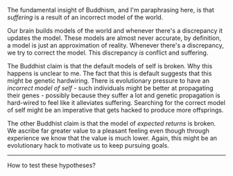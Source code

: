 The fundamental insight of Buddhism, and I'm paraphrasing here, is that *suffering* is a result of an incorrect model of the world. 

Our brain builds models of the world and whenever there's a discrepancy it updates the model. These models are almost never accurate, by definition, a model is just an approximation of reality. Whenever there's a discrepancy, we try to correct the model. This discrepancy *is* conflict and suffering. 

The Buddhist claim is that the default models of self is broken. Why this happens is unclear to me. The fact that this is default suggests that this might be genetic hardwiring. There is evolutionary pressure to have an *incorrect model of self* - such individuals might be better at propagating their genes - possibly because they suffer a lot and genetic propagation is hard-wired to feel like it alleviates suffering. Searching for the correct model of self might be an imperative that gets hacked to produce more offsprings. 

The other Buddhist claim is that the model of *expected returns* is broken. We ascribe far greater value to a pleasant feeling even though through experience we know that the value is much lower. Again, this might be an evolutionary hack to motivate us to keep pursuing goals.

---

How to test these hypotheses? 